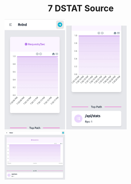 <center><h1>7 DSTAT Source</h1></center>

<img src="screenshoot/Screenshot_20240129-192627.jpg" width="200">
<img src="screenshoot/Screenshot_20240129-192637.jpg" width="200">
<img src="screenshoot/Screenshot_20240129-192657.jpg" width="200">


